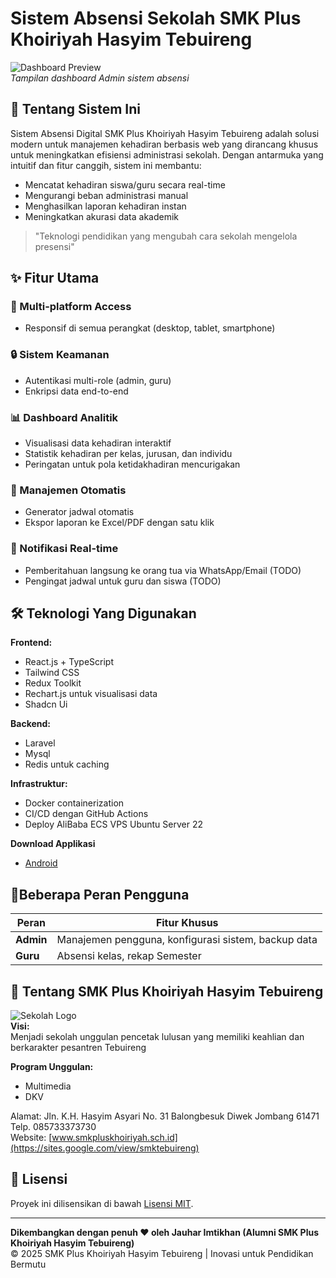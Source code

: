 # Sistem Absensi Sekolah SMK Plus Khoiriyah Hasyim Tebuireng

![Dashboard Preview](https://absensi.pandawatechnomedia.com/dash.png)  
_Tampilan dashboard Admin sistem absensi_

## 🚀 Tentang Sistem Ini

Sistem Absensi Digital SMK Plus Khoiriyah Hasyim Tebuireng adalah solusi modern untuk manajemen kehadiran berbasis web yang dirancang khusus untuk meningkatkan efisiensi administrasi sekolah. Dengan antarmuka yang intuitif dan fitur canggih, sistem ini membantu:

-   Mencatat kehadiran siswa/guru secara real-time
-   Mengurangi beban administrasi manual
-   Menghasilkan laporan kehadiran instan
-   Meningkatkan akurasi data akademik

> "Teknologi pendidikan yang mengubah cara sekolah mengelola presensi"

## ✨ Fitur Utama

### 📱 Multi-platform Access

-   Responsif di semua perangkat (desktop, tablet, smartphone)

### 🔒 Sistem Keamanan

-   Autentikasi multi-role (admin, guru)
-   Enkripsi data end-to-end

### 📊 Dashboard Analitik

-   Visualisasi data kehadiran interaktif
-   Statistik kehadiran per kelas, jurusan, dan individu
-   Peringatan untuk pola ketidakhadiran mencurigakan

### 📝 Manajemen Otomatis

-   Generator jadwal otomatis
-   Ekspor laporan ke Excel/PDF dengan satu klik

### 🔔 Notifikasi Real-time

-   Pemberitahuan langsung ke orang tua via WhatsApp/Email (TODO)
-   Pengingat jadwal untuk guru dan siswa (TODO)

## 🛠 Teknologi Yang Digunakan

**Frontend:**

-   React.js + TypeScript
-   Tailwind CSS
-   Redux Toolkit
-   Rechart.js untuk visualisasi data
-   Shadcn Ui

**Backend:**

-   Laravel
-   Mysql
-   Redis untuk caching

**Infrastruktur:**

-   Docker containerization
-   CI/CD dengan GitHub Actions
-   Deploy AliBaba ECS VPS Ubuntu Server 22

**Download Applikasi**

-   [Android](https://store.pandawatechnomedia.com/absensi.apk)

## 👥Beberapa Peran Pengguna

| Peran     | Fitur Khusus                                        |
| --------- | --------------------------------------------------- |
| **Admin** | Manajemen pengguna, konfigurasi sistem, backup data |
| **Guru**  | Absensi kelas, rekap Semester                       |

## 🌟 Tentang SMK Plus Khoiriyah Hasyim Tebuireng

![Sekolah Logo](https://absensi.pandawatechnomedia.com/icon.png)  
**Visi:**  
Menjadi sekolah unggulan pencetak lulusan yang memiliki keahlian dan berkarakter pesantren Tebuireng

**Program Unggulan:**

-   Multimedia
-   DKV

Alamat: Jln. K.H. Hasyim Asyari No. 31
Balongbesuk Diwek Jombang 61471
Telp. 085733373730  
Website: [www.smkpluskhoiriyah.sch.id](https://sites.google.com/view/smktebuireng)

## 📄 Lisensi

Proyek ini dilisensikan di bawah [Lisensi MIT](LICENSE).

---

**Dikembangkan dengan penuh ❤️ oleh Jauhar Imtikhan (Alumni SMK Plus Khoiriyah Hasyim Tebuireng)**  
© 2025 SMK Plus Khoiriyah Hasyim Tebuireng | Inovasi untuk Pendidikan Bermutu
